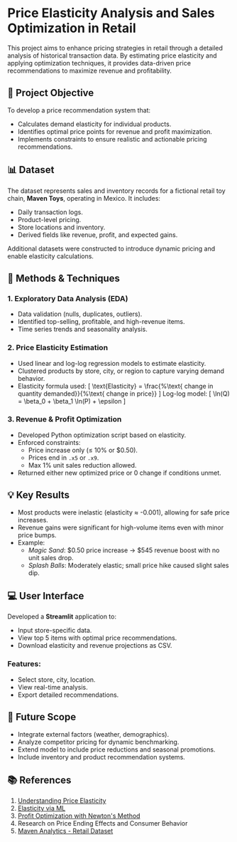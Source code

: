 # Price Elasticity Analysis and Sales Optimization in Retail

This project aims to enhance pricing strategies in retail through a detailed analysis of historical transaction data. By estimating price elasticity and applying optimization techniques, it provides data-driven price recommendations to maximize revenue and profitability.

## 🧠 Project Objective

To develop a price recommendation system that:
- Calculates demand elasticity for individual products.
- Identifies optimal price points for revenue and profit maximization.
- Implements constraints to ensure realistic and actionable pricing recommendations.

## 📊 Dataset

The dataset represents sales and inventory records for a fictional retail toy chain, **Maven Toys**, operating in Mexico. It includes:
- Daily transaction logs.
- Product-level pricing.
- Store locations and inventory.
- Derived fields like revenue, profit, and expected gains.

Additional datasets were constructed to introduce dynamic pricing and enable elasticity calculations.

## 🧪 Methods & Techniques

### 1. **Exploratory Data Analysis (EDA)**
- Data validation (nulls, duplicates, outliers).
- Identified top-selling, profitable, and high-revenue items.
- Time series trends and seasonality analysis.

### 2. **Price Elasticity Estimation**
- Used linear and log-log regression models to estimate elasticity.
- Clustered products by store, city, or region to capture varying demand behavior.
- Elasticity formula used:
  \[
  \text{Elasticity} = \frac{\%\text{ change in quantity demanded}}{\%\text{ change in price}}
  \]
  Log-log model:
  \[
  \ln(Q) = \beta_0 + \beta_1 \ln(P) + \epsilon
  \]

### 3. **Revenue & Profit Optimization**
- Developed Python optimization script based on elasticity.
- Enforced constraints:
  - Price increase only (≤ 10% or $0.50).
  - Prices end in `.x5` or `.x9`.
  - Max 1% unit sales reduction allowed.
- Returned either new optimized price or 0 change if conditions unmet.

## 💡 Key Results

- Most products were inelastic (elasticity ≈ -0.001), allowing for safe price increases.
- Revenue gains were significant for high-volume items even with minor price bumps.
- Example:
  - *Magic Sand*: $0.50 price increase → $545 revenue boost with no unit sales drop.
  - *Splash Balls*: Moderately elastic; small price hike caused slight sales dip.

## 💻 User Interface

Developed a **Streamlit** application to:
- Input store-specific data.
- View top 5 items with optimal price recommendations.
- Download elasticity and revenue projections as CSV.

### Features:
- Select store, city, location.
- View real-time analysis.
- Export detailed recommendations.

## 🔭 Future Scope

- Integrate external factors (weather, demographics).
- Analyze competitor pricing for dynamic benchmarking.
- Extend model to include price reductions and seasonal promotions.
- Include inventory and product recommendation systems.

## 📚 References

1. [Understanding Price Elasticity](https://conjointly.com/guides/understanding-price-elasticity-of-demand/)
2. [Elasticity via ML](https://thedatageneralist.com/using-machine-learning-to-estimate-price-elasticity/)
3. [Profit Optimization with Newton's Method](https://towardsdatascience.com/optimization-newtons-method-profit-maximization-part-3-applied-profit-maximization-23a8c16167cd)
4. Research on Price Ending Effects and Consumer Behavior
5. [Maven Analytics - Retail Dataset](https://mavenanalytics.io/data-playground)